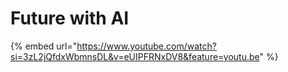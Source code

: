 # Future with AI

{% embed url="https://www.youtube.com/watch?si=3zL2jQfdxWbmnsDL&v=eUIPFRNxDV8&feature=youtu.be" %}
